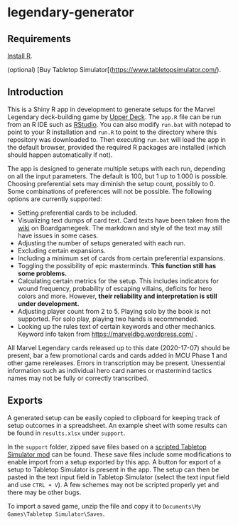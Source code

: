 # legendary-generator

## Requirements

[Install R](https://www.r-project.org/).

(optional) [Buy Tabletop Simulator[(https://www.tabletopsimulator.com/).

## Introduction
This is a Shiny R app in development to generate setups for the Marvel Legendary deck-building game by [Upper Deck](https://upperdeckstore.com/games-collectibles/legendary.html). The `app.R` file can be run from an R IDE such as [RStudio](https://rstudio.com/). You can also modify `run.bat` with notepad to point to your R installation and `run.R` to point to the directory where this repository was downloaded to. Then executing `run.bat` will load the app in the default browser, provided the required R packages are installed (which should happen automatically if not).

The app is designed to generate multiple setups with each run, depending on all the input parameters. The default is 100, but 1 up to 1.000 is possible. Choosing preferential sets may diminish the setup count, possibly to 0. Some combinations of preferences will not be possible. The following options are currently supported:

- Setting preferential cards to be included.
- Visualizing text dumps of card text. Card texts have been taken from the [wiki](https://www.boardgamegeek.com/wiki/page/Legendary_Marvel_Complete_Card_Text) on Boardgamegeek. The markdown and style of the text may still have issues in some cases.
- Adjusting the number of setups generated with each run.
- Excluding certain expansions.
- Including a minimum set of cards from certain preferential expansions.
- Toggling the possibility of epic masterminds. **This function still has some problems.**
- Calculating certain metrics for the setup. This includes indicators for wound frequency, probability of escaping villains, deficits for hero colors and more. However, **their reliability and interpretation is still under development.**
- Adjusting player count from 2 to 5. Playing solo by the book is not supported. For solo play, playing two hands is recommended.
- Looking up the rules text of certain keywords and other mechanics. Keyword info taken from https://marveldbg.wordpress.com/ .

All Marvel Legendary cards released up to this date (2020-17-07) should be present, bar a few promotional cards and cards added in MCU Phase 1 and other game rereleases. Errors in transcription may be present. Unessential information such as individual hero card names or mastermind tactics names may not be fully or correctly transcribed.

## Exports

A generated setup can be easily copied to clipboard for keeping track of setup outcomes in a spreadsheet. An example sheet with some results can be found in `results.xlsx` under `support`.

In the `support` folder, zipped save files based on a [scripted Tabletop Simulator mod](https://steamcommunity.com/sharedfiles/filedetails/?id=1777582863) can be found. These save files include some modifications to enable import from a setup exported by this app. A button for export of a setup to Tabletop Simulator is present in the app. The setup can then be pasted in the text input field in Tabletop Simulator (select the text input field and use `CTRL + V`). A few schemes may not be scripted properly yet and there may be other bugs.

To import a saved game, unzip the file and copy it to `Documents\My Games\Tabletop Simulator\Saves`.
